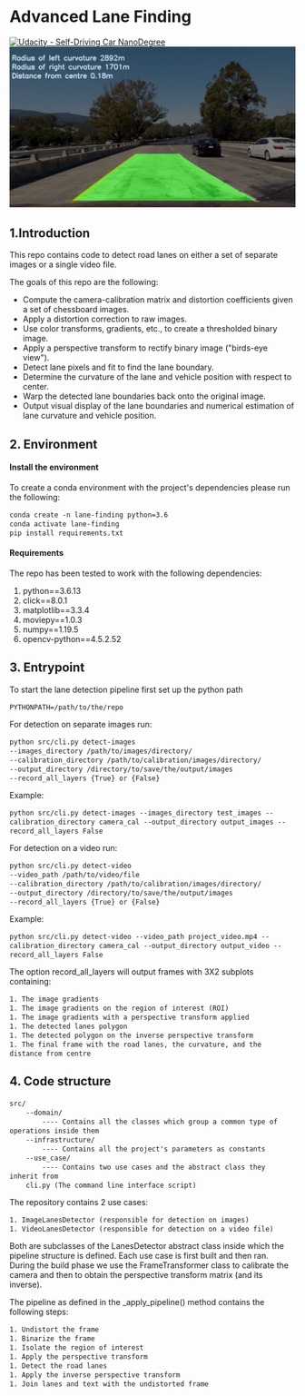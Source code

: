 # Advanced Lane Finding
[![Udacity - Self-Driving Car NanoDegree](https://s3.amazonaws.com/udacity-sdc/github/shield-carnd.svg)](http://www.udacity.com/drive)
![Lanes Image](./output_images/test1.jpg)

## 1.Introduction

This repo contains code to detect road lanes on either a set of separate images or a single video file.

The goals of this repo are the following:

* Compute the camera-calibration matrix and distortion coefficients given a set of chessboard images.
* Apply a distortion correction to raw images.
* Use color transforms, gradients, etc., to create a thresholded binary image.
* Apply a perspective transform to rectify binary image ("birds-eye view").
* Detect lane pixels and fit to find the lane boundary.
* Determine the curvature of the lane and vehicle position with respect to center.
* Warp the detected lane boundaries back onto the original image.
* Output visual display of the lane boundaries and numerical estimation of lane curvature and vehicle position.

## 2. Environment

#### Install the environment

To create a conda environment with the project's dependencies please run the following:

    conda create -n lane-finding python=3.6
    conda activate lane-finding
    pip install requirements.txt

#### Requirements

The repo has been tested to work with the following dependencies:

1. python==3.6.13
1. click==8.0.1
1. matplotlib==3.3.4
1. moviepy==1.0.3
1. numpy==1.19.5
1. opencv-python==4.5.2.52

## 3. Entrypoint

To start the lane detection pipeline first set up the python path

    PYTHONPATH=/path/to/the/repo
    
For detection on separate images run:
    
    python src/cli.py detect-images 
    --images_directory /path/to/images/directory/ 
    --calibration_directory /path/to/calibration/images/directory/ 
    --output_directory /directory/to/save/the/output/images 
    --record_all_layers {True} or {False}

Example:

    python src/cli.py detect-images --images_directory test_images --calibration_directory camera_cal --output_directory output_images --record_all_layers False

For detection on a video run:

    python src/cli.py detect-video
    --video_path /path/to/video/file
    --calibration_directory /path/to/calibration/images/directory/ 
    --output_directory /directory/to/save/the/output/images 
    --record_all_layers {True} or {False}

Example:

    python src/cli.py detect-video --video_path project_video.mp4 --calibration_directory camera_cal --output_directory output_video --record_all_layers False

The option record_all_layers will output frames with 3X2 subplots containing:

    1. The image gradients
    1. The image gradients on the region of interest (ROI)
    1. The image gradients with a perspective transform applied
    1. The detected lanes polygon
    1. The detected polygon on the inverse perspective transform
    1. The final frame with the road lanes, the curvature, and the distance from centre

## 4. Code structure

    src/
        --domain/
            ---- Contains all the classes which group a common type of operations inside them
        --infrastructure/
            ---- Contains all the project's parameters as constants
        --use_case/
            ---- Contains two use cases and the abstract class they inherit from
        cli.py (The command line interface script)

The repository contains 2 use cases:

    1. ImageLanesDetector (responsible for detection on images)
    1. VideoLanesDetector (responsible for detection on a video file)

Both are subclasses of the LanesDetector abstract class inside which the pipeline 
structure is defined. Each use case is first built and then ran. During the build phase
we use the FrameTransformer class to calibrate the camera and then to obtain the perspective transform
matrix (and its inverse).

The pipeline as defined in the _apply_pipeline() method contains the 
following steps:

    1. Undistort the frame
    1. Binarize the frame
    1. Isolate the region of interest
    1. Apply the perspective transform
    1. Detect the road lanes
    1. Apply the inverse perspective transform
    1. Join lanes and text with the undistorted frame

